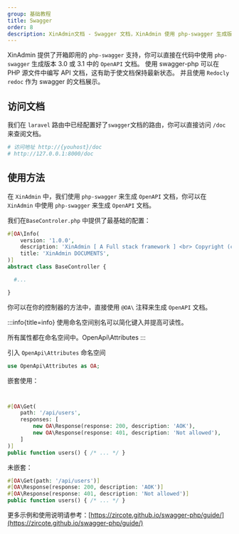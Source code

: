 ```yaml
---
group: 基础教程
title: Swagger
order: 8
description: XinAdmin文档 - Swagger 文档，XinAdmin 使用 php-swagger 生成版本 3.0 或 3.1 中的 OpenAPI 文档。
---
```


XinAdmin 提供了开箱即用的 `php-swagger` 支持，你可以直接在代码中使用 `php-swagger` 生成版本 3.0 或 3.1 中的 `OpenAPI` 文档。
使用 swagger-php 可以在 PHP 源文件中编写 API 文档，这有助于使文档保持最新状态。
并且使用 `Redocly redoc` 作为 swagger 的文档展示。

## 访问文档

我们在 `laravel` 路由中已经配置好了`swagger`文档的路由，你可以直接访问 `/doc` 来查阅文档。

```php
# 访问地址 http://{youhost}/doc
# http://127.0.0.1:8000/doc
```

## 使用方法

在 `XinAdmin` 中，我们使用 `php-swagger` 来生成 `OpenAPI` 文档，你可以在 `XinAdmin` 中使用 `php-swagger` 来生成 `OpenAPI` 文档。

我们在`BaseControler.php` 中提供了最基础的配置：

```php
#[OA\Info(
    version: '1.0.0',
    description: 'XinAdmin [ A Full stack framework ] <br> Copyright (c) 2023~2024 http://xinadmin.cn All rights reserved. <br> Apache License ( http://www.apache.org/licenses/LICENSE-2.0 ) <br> Author: 小刘同学 <2302563948@qq.com> <br>',
    title: 'XinAdmin DOCUMENTS',
)]
abstract class BaseController {

  #...

}
```

你可以在你的控制器的方法中，直接使用 `@OA\` 注释来生成 `OpenAPI` 文档。

:::info{title=info}
使用命名空间别名可以简化键入并提高可读性。

所有属性都在命名空间中。OpenApi\Attributes
:::

引入 `OpenApi\Attributes` 命名空间

```php
use OpenApi\Attributes as OA;
```

嵌套使用：

```php


#[OA\Get(
    path: '/api/users',
    responses: [
        new OA\Response(response: 200, description: 'AOK'),
        new OA\Response(response: 401, description: 'Not allowed'),
    ]
)]
public function users() { /* ... */ }
```

未嵌套：

```php
#[OA\Get(path: '/api/users')]
#[OA\Response(response: 200, description: 'AOK')]
#[OA\Response(response: 401, description: 'Not allowed')]
public function users() { /* ... */ }
```

更多示例和使用说明请参考：[https://zircote.github.io/swagger-php/guide/](https://zircote.github.io/swagger-php/guide/)
